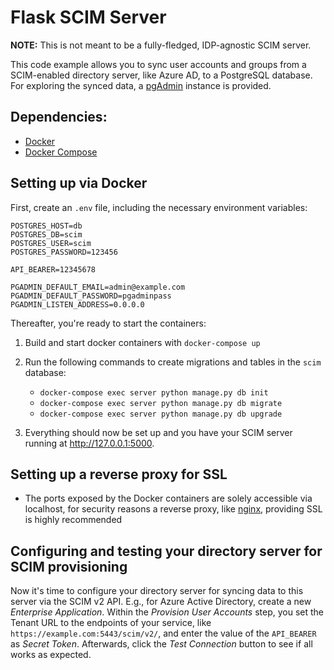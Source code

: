 # Flask SCIM Server
**NOTE:** This is not meant to be a fully-fledged, IDP-agnostic SCIM server. 

This code example allows you to sync user accounts and groups from a SCIM-enabled directory server, like Azure AD, to a PostgreSQL database. For exploring the synced data, a [pgAdmin](http://pgadmin.org) instance is provided. 

## Dependencies:
- [Docker](https://docs.docker.com/get-docker/)
- [Docker Compose](https://docs.docker.com/compose/install/)

## Setting up via Docker
First, create an ```.env``` file, including the necessary environment variables:

```env
POSTGRES_HOST=db
POSTGRES_DB=scim
POSTGRES_USER=scim
POSTGRES_PASSWORD=123456

API_BEARER=12345678

PGADMIN_DEFAULT_EMAIL=admin@example.com
PGADMIN_DEFAULT_PASSWORD=pgadminpass
PGADMIN_LISTEN_ADDRESS=0.0.0.0
```

Thereafter, you're ready to start the containers:
1.  Build and start docker containers with ```docker-compose up```
2.  Run the following commands to create migrations and tables in the ```scim``` database:
    - ```docker-compose exec server python manage.py db init```
    - ```docker-compose exec server python manage.py db migrate```
    - ```docker-compose exec server python manage.py db upgrade```

3. Everything should now be set up and you have your SCIM server running at http://127.0.0.1:5000.

## Setting up a reverse proxy for SSL
- The ports exposed by the Docker containers are solely accessible via localhost, for security reasons a reverse proxy, like [nginx](https://docs.nginx.com/nginx/admin-guide/web-server/reverse-proxy/), providing SSL is highly recommended

## Configuring and testing your directory server for SCIM provisioning
Now it's time to configure your directory server for syncing data to this server via the SCIM v2 API. 
E.g., for Azure Active Directory, create a new *Enterprise Application*. 
Within the *Provision User Accounts* step, you set the Tenant URL to the endpoints of your service, like `https://example.com:5443/scim/v2/`, and enter the value of the `API_BEARER` as *Secret Token*. 
Afterwards, click the *Test Connection* button to see if all works as expected.